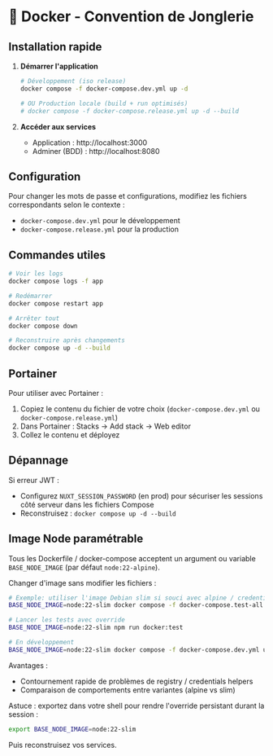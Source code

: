 # 🐳 Docker - Convention de Jonglerie

## Installation rapide

1. **Démarrer l'application**

   ```bash
   # Développement (iso release)
   docker compose -f docker-compose.dev.yml up -d

   # OU Production locale (build + run optimisés)
   # docker compose -f docker-compose.release.yml up -d --build
   ```

2. **Accéder aux services**
   - Application : http://localhost:3000
   - Adminer (BDD) : http://localhost:8080

## Configuration

Pour changer les mots de passe et configurations, modifiez les fichiers correspondants selon le contexte :

- `docker-compose.dev.yml` pour le développement
- `docker-compose.release.yml` pour la production

## Commandes utiles

```bash
# Voir les logs
docker compose logs -f app

# Redémarrer
docker compose restart app

# Arrêter tout
docker compose down

# Reconstruire après changements
docker compose up -d --build
```

## Portainer

Pour utiliser avec Portainer :

1. Copiez le contenu du fichier de votre choix (`docker-compose.dev.yml` ou `docker-compose.release.yml`)
2. Dans Portainer : Stacks → Add stack → Web editor
3. Collez le contenu et déployez

## Dépannage

Si erreur JWT :

- Configurez `NUXT_SESSION_PASSWORD` (en prod) pour sécuriser les sessions côté serveur dans les fichiers Compose
- Reconstruisez : `docker compose up -d --build`

## Image Node paramétrable

Tous les Dockerfile / docker-compose acceptent un argument ou variable `BASE_NODE_IMAGE` (par défaut `node:22-alpine`).

Changer d'image sans modifier les fichiers :

```bash
# Exemple: utiliser l'image Debian slim si souci avec alpine / credentials helper
BASE_NODE_IMAGE=node:22-slim docker compose -f docker-compose.test-all.yml build

# Lancer les tests avec override
BASE_NODE_IMAGE=node:22-slim npm run docker:test

# En développement
BASE_NODE_IMAGE=node:22-slim docker compose -f docker-compose.dev.yml up -d --build
```

Avantages :
- Contournement rapide de problèmes de registry / credentials helpers
- Comparaison de comportements entre variantes (alpine vs slim)

Astuce : exportez dans votre shell pour rendre l'override persistant durant la session :

```bash
export BASE_NODE_IMAGE=node:22-slim
```

Puis reconstruisez vos services.
